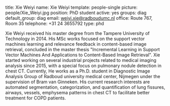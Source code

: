 title: Xie Weiyi
name: Xie Weiyi
template: people-single
picture: people/Xie_Weiyi.jpg
position: PhD student
active: yes
groups: diag
default_group: diag
email: weiyi.xie@radboudumc.nl
office: Route 767, Room 35
telephone: +31 24 3655792
type: phd

Xie Weiyi received his master degree from the Tampere University of Technology in 2014. His MSc works focused on the support vector machines learning and relevance feedback in content-based image retrieval, concluded in the master thesis "Incremental Learning in Support Vector Machines And Applications to Content-Based Image Retrieval". Xie started working on several industrial projects related to medical imaging analysis since 2015, with a special focus on pulmonary nodule detection in chest CT. Currently, He works as a Ph.D. student in Diagnostic Image Analysis Group of  Radboud university medical center, Nijmegen  under the supervision of  Bram van Ginneken. His current research interests are automated segmentation, categorization, and quantification of lung fissures, airways, vessels, emphysema patterns in chest CT to facilitate better treatment for COPD patients.
